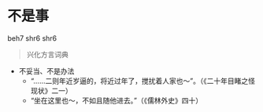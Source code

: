 # 不是事
beh7 shr6 shr6
> 兴化方言词典
- 不妥当、不是办法
  - “……二则年近岁逼的，将近过年了，搅扰着人家也～”。（《二十年目睹之怪现状》二一）
  - “坐在这里也～，不如且随他进去。”（《儒林外史》四十）
